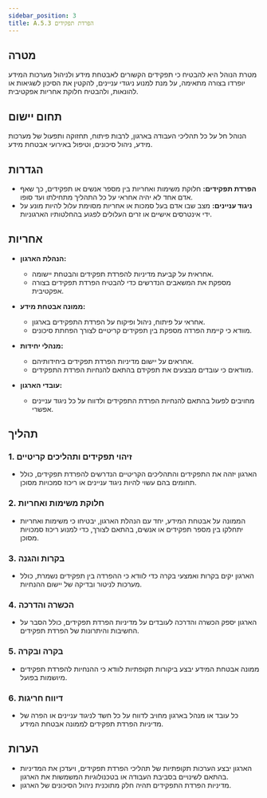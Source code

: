 ```yaml
---
sidebar_position: 3
title: A.5.3 הפרדת תפקידים
---
```


## מטרה
מטרת הנוהל היא להבטיח כי תפקידים הקשורים לאבטחת מידע ולניהול מערכות המידע יופרדו בצורה מתאימה, על מנת למנוע ניגודי עניינים, להקטין את הסיכון לשגיאות או להונאות, ולהבטיח חלוקת אחריות אפקטיבית.

## תחום יישום
הנוהל חל על כל תהליכי העבודה בארגון, לרבות פיתוח, תחזוקה ותפעול של מערכות מידע, ניהול סיכונים, וטיפול באירועי אבטחת מידע.

## הגדרות
- **הפרדת תפקידים:** חלוקת משימות ואחריות בין מספר אנשים או תפקידים, כך שאף אדם אחד לא יהיה אחראי על כל התהליך מתחילתו ועד סופו.
- **ניגוד עניינים:** מצב שבו אדם בעל סמכות או אחריות מסוימת עלול להיות מונע על ידי אינטרסים אישיים או זרים העלולים לפגוע בהחלטותיו הארגוניות.

## אחריות
- **הנהלת הארגון:**
  - אחראית על קביעת מדיניות להפרדת תפקידים והבטחת יישומה.
  - מספקת את המשאבים הנדרשים כדי להבטיח הפרדת תפקידים בצורה אפקטיבית.
  
- **ממונה אבטחת מידע:**
  - אחראי על פיתוח, ניהול ופיקוח על הפרדת התפקידים בארגון.
  - מוודא כי קיימת הפרדה מספקת בין תפקידים קריטיים לצורך הפחתת סיכונים.
  
- **מנהלי יחידות:**
  - אחראים על יישום מדיניות הפרדת תפקידים ביחידותיהם.
  - מוודאים כי עובדים מבצעים את תפקידם בהתאם להנחיות הפרדת התפקידים.
  
- **עובדי הארגון:**
  - מחויבים לפעול בהתאם להנחיות הפרדת התפקידים ולדווח על כל ניגוד עניינים אפשרי.

## תהליך
### 1. זיהוי תפקידים ותהליכים קריטיים
- הארגון יזהה את התפקידים והתהליכים הקריטיים הנדרשים להפרדת תפקידים, כולל תחומים בהם עשוי להיות ניגוד עניינים או ריכוז סמכויות מסוכן.

### 2. חלוקת משימות ואחריות
- הממונה על אבטחת המידע, יחד עם הנהלת הארגון, יבטיחו כי משימות ואחריות יתחלקו בין מספר תפקידים או אנשים, בהתאם לצורך, כדי למנוע ריכוז סמכויות מסוכן.

### 3. בקרות והגנה
- הארגון יקים בקרות ואמצעי בקרה כדי לוודא כי ההפרדה בין תפקידים נשמרת, כולל מערכות לניטור ובדיקה של יישום ההנחיות.

### 4. הכשרה והדרכה
- הארגון יספק הכשרה והדרכה לעובדים על מדיניות הפרדת תפקידים, כולל הסבר על החשיבות והיתרונות של הפרדת תפקידים.

### 5. בקרה ובקרה
- ממונה אבטחת המידע יבצע ביקורות תקופתיות לוודא כי ההנחיות להפרדת תפקידים מיושמות בפועל.

### 6. דיווח חריגות
- כל עובד או מנהל בארגון מחויב לדווח על כל חשד לניגוד עניינים או הפרה של מדיניות הפרדת תפקידים לממונה אבטחת המידע.

## הערות
- הארגון יבצע הערכות תקופתיות של תהליכי הפרדת תפקידים, ויעדכן את המדיניות בהתאם לשינויים בסביבת העבודה או בטכנולוגיות המשמשות את הארגון.
- מדיניות הפרדת התפקידים תהיה חלק מתוכנית ניהול הסיכונים של הארגון.